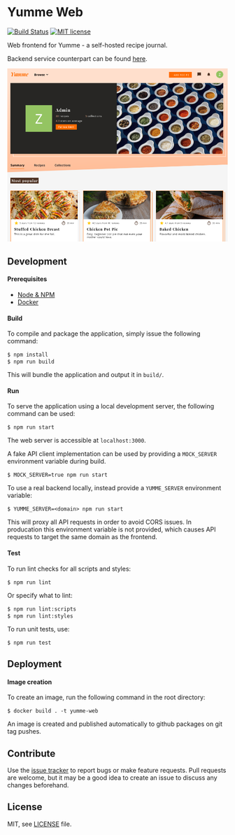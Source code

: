 # Yumme Web

[![Build Status][github-actions-image]][github-actions-url]
[![MIT license][license-image]][license-url]

[github-actions-image]: https://img.shields.io/github/actions/workflow/status/aesy/yumme-web/ci.yml?branch=master&style=flat-square
[github-actions-url]: https://github.com/aesy/yumme-web/actions

[license-image]: https://img.shields.io/github/license/aesy/yumme-web?style=flat-square
[license-url]: https://github.com/aesy/yumme-web/blob/master/LICENSE

Web frontend for Yumme - a self-hosted recipe journal.

Backend service counterpart can be found [here](https://github.com/aesy/yumme-server).

![Preview](./img/preview.png)

## Development

#### Prerequisites

* [Node & NPM](https://nodejs.org/)
* [Docker](https://docs.docker.com/get-docker/) 

#### Build

To compile and package the application, simply issue the following command:

    $ npm install
    $ npm run build

This will bundle the application and output it in `build/`.

#### Run

To serve the application using a local development server, the following command can be used:

    $ npm run start

The web server is accessible at `localhost:3000`.

A fake API client implementation can be used by providing a `MOCK_SERVER` environment variable 
during build. 

    $ MOCK_SERVER=true npm run start

To use a real backend locally, instead provide a `YUMME_SERVER` environment variable:

    $ YUMME_SERVER=<domain> npm run start

This will proxy all API requests in order to avoid CORS issues. In producation this environment 
variable is not provided, which causes API requests to target the same domain as the frontend. 

#### Test 

To run lint checks for all scripts and styles:

    $ npm run lint 

Or specify what to lint:

    $ npm run lint:scripts 
    $ npm run lint:styles 

To run unit tests, use:

    $ npm run test

## Deployment

#### Image creation

To create an image, run the following command in the root directory:

    $ docker build . -t yumme-web

An image is created and published automatically to github packages on git tag pushes.

## Contribute
Use the [issue tracker](https://github.com/aesy/yumme-web/issues) to report bugs or make feature 
requests. Pull requests are welcome, but it may be a good idea to create an issue to discuss any 
changes beforehand.

## License
MIT, see [LICENSE](/LICENSE) file.
